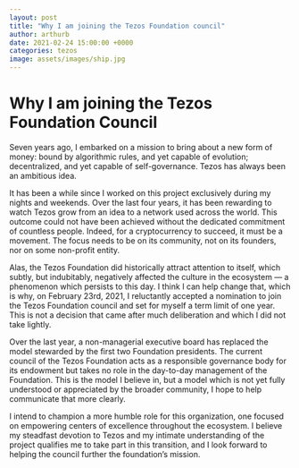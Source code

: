 ```yaml
---
layout: post
title: "Why I am joining the Tezos Foundation council"
author: arthurb
date: 2021-02-24 15:00:00 +0000
categories: tezos
image: assets/images/ship.jpg
---
```


# Why I am joining the Tezos Foundation Council

Seven years ago, I embarked on a mission to bring about a new form of money: bound by algorithmic rules, and yet capable of evolution; decentralized, and yet capable of self-governance. Tezos has always been an ambitious idea. 

It has been a while since I worked on this project exclusively during my nights and weekends. Over the last four years, it has been rewarding to watch Tezos grow from an idea to a network used across the world. This outcome could not have been achieved without the dedicated commitment of countless people. Indeed, for a cryptocurrency to succeed, it must be a movement. The focus needs to be on its community, not on its founders, nor on some non-profit entity.

Alas, the Tezos Foundation did historically attract attention to itself, which subtly, but indubitably, negatively affected the culture in the ecosystem — a phenomenon which persists to this day. I think I can help change that, which is why, on February 23rd, 2021, I reluctantly accepted a nomination to join the Tezos Foundation council and set for myself a term limit of one year. This is not a decision that came after much deliberation and which I did not take lightly.

Over the last year, a non-managerial executive board has replaced the model stewarded by the first two Foundation presidents. The current council of the Tezos Foundation acts as a responsible governance body for its endowment but takes no role in the day-to-day management of the Foundation. This is the model I believe in, but a model which is not yet fully understood or appreciated by the broader community, I hope to help communicate that more clearly.

I intend to champion a more humble role for this organization, one focused on empowering centers of excellence throughout the ecosystem. I believe my steadfast devotion to Tezos and my intimate understanding of the project qualifies me to take part in this transition, and I look forward to helping the council further the foundation’s mission.
